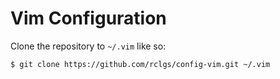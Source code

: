# Vim Configuration

Clone the repository to `~/.vim` like so:

```shell
$ git clone https://github.com/rclgs/config-vim.git ~/.vim
```
